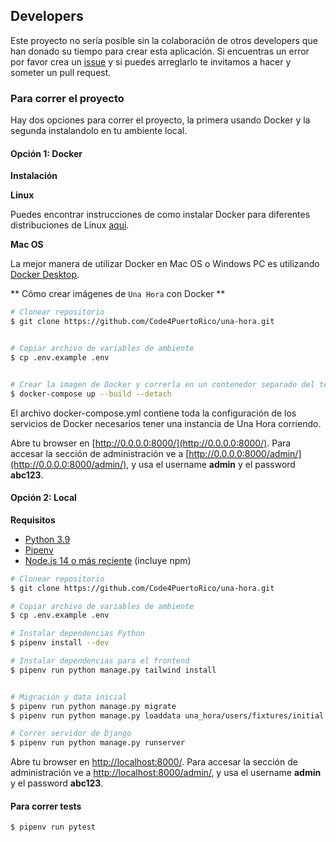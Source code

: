 ## Developers

Este proyecto no sería posible sin la colaboración de otros developers que han donado su tiempo para crear esta aplicación. Si encuentras un error por favor crea un [issue](https://github.com/Code4PuertoRico/una-hora/issues) y si puedes arreglarlo te invitamos a hacer y someter un pull request.

### Para correr el proyecto

Hay dos opciones para correr el proyecto, la primera usando Docker y la segunda instalandolo en tu ambiente local.

#### Opción 1: Docker

**Instalación**

**Linux**

Puedes encontrar instrucciones de como instalar Docker para diferentes distribuciones de Linux [aqui](https://docs.docker.com/engine/installation/#docker-editions).


**Mac OS**

La mejor manera de utilizar Docker en Mac OS o Windows PC es utilizando [Docker Desktop](https://www.docker.com/products/docker-desktop).

** Cómo crear imágenes de `Una Hora` con Docker **

```bash
# Clonear repositorio
$ git clone https://github.com/Code4PuertoRico/una-hora.git


# Copiar archivo de variables de ambiente
$ cp .env.example .env


# Crear la imagen de Docker y correrla en un contenedor separado del terminal
$ docker-compose up --build --detach
```

El archivo docker-compose.yml contiene toda la configuración de los servicios de Docker necesarios tener una instancia de Una Hora corriendo.

Abre tu browser en [http://0.0.0.0:8000/](http://0.0.0.0:8000/). Para accesar la sección de administración ve a [http://0.0.0.0:8000/admin/](http://0.0.0.0:8000/admin/), y usa el username **admin** y el password **abc123**.

#### Opción 2: Local

**Requisitos**

- [Python 3.9](https://www.python.org/)
- [Pipenv](https://docs.pipenv.org/en/latest/)
- [Node.js 14 o más reciente](https://nodejs.org) (incluye npm)

```bash
# Clonear repositorio
$ git clone https://github.com/Code4PuertoRico/una-hora.git

# Copiar archivo de variables de ambiente
$ cp .env.example .env

# Instalar dependencias Python
$ pipenv install --dev

# Instalar dependencias para el frontend
$ pipenv run python manage.py tailwind install


# Migración y data inicial
$ pipenv run python manage.py migrate
$ pipenv run python manage.py loaddata una_hora/users/fixtures/initial.json

# Correr servidor de Django
$ pipenv run python manage.py runserver
```

Abre tu browser en [http://localhost:8000/](http://localhost:8000/). Para accesar la sección de administración ve a [http://localhost:8000/admin/](http://localhost:8000/admin/), y usa el username **admin** y el password **abc123**.


#### Para correr tests
```
$ pipenv run pytest
```
